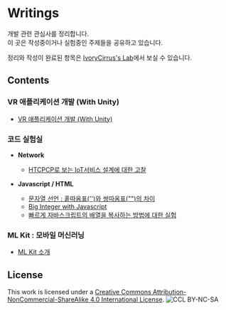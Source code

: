 # Writings

개발 관련 관심사를 정리합니다.<br/>
이 곳은 작성중이거나 실험중인 주제들을 공유하고 있습니다.

정리와 작성이 완료된 항목은 [IvoryCirrus's Lab](https://ivorycirrus.github.io/)에서 보실 수 있습니다.

## Contents

### VR 애플리케이션 개발 (With Unity)
* [VR 애플리케이션 개발 (With Unity)](vr_with_unity3d/README.md)

### 코드 실험실
* **Network**
    * [HTCPCP로 보는 IoT서비스 설계에 대한 고찰](laboratory/network/i_am_teapot/http_status_418_i_am_teapot.md)

* **Javascript / HTML**
    * [문자열 선언 : 홑따옴표('')와 쌍따옴표("")의 차이](laboratory/javascript/single_double_quotation/quotation.md)
    * [Big Integer with Javascript](laboratory/javascript/big_integer/post_bigint_v1.md)
    * [빠르게 자바스크립트의 배열을 복사하는 방법에 대한 실험](laboratory/javascript/array_copy/post_array_clone.md)

### ML Kit : 모바일 머신러닝
* [ML Kit 소개](ml_kit/docs/mlkit01_introduction.md)

## License
This work is licensed under a [Creative Commons Attribution-NonCommercial-ShareAlike 4.0 International License](http://creativecommons.org/licenses/by-nc-sa/4.0/).
![CCL BY-NC-SA](https://i.creativecommons.org/l/by-nc-sa/4.0/88x31.png)

